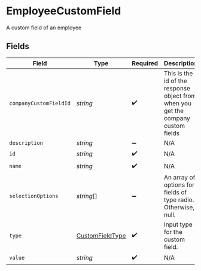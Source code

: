# EmployeeCustomField

A custom field of an employee


## Fields

| Field                                                                             | Type                                                                              | Required                                                                          | Description                                                                       |
| --------------------------------------------------------------------------------- | --------------------------------------------------------------------------------- | --------------------------------------------------------------------------------- | --------------------------------------------------------------------------------- |
| `companyCustomFieldId`                                                            | *string*                                                                          | :heavy_check_mark:                                                                | This is the id of the response object from when you get the company custom fields |
| `description`                                                                     | *string*                                                                          | :heavy_minus_sign:                                                                | N/A                                                                               |
| `id`                                                                              | *string*                                                                          | :heavy_check_mark:                                                                | N/A                                                                               |
| `name`                                                                            | *string*                                                                          | :heavy_check_mark:                                                                | N/A                                                                               |
| `selectionOptions`                                                                | *string*[]                                                                        | :heavy_minus_sign:                                                                | An array of options for fields of type radio. Otherwise, null.                    |
| `type`                                                                            | [CustomFieldType](../../models/shared/customfieldtype.md)                         | :heavy_check_mark:                                                                | Input type for the custom field.                                                  |
| `value`                                                                           | *string*                                                                          | :heavy_check_mark:                                                                | N/A                                                                               |